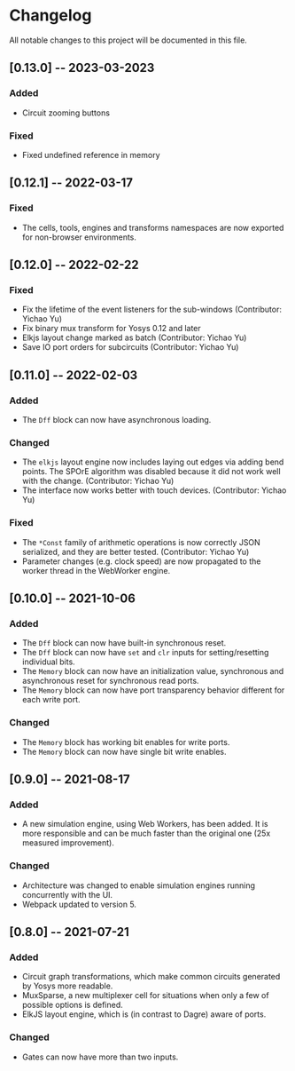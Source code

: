 # Changelog
All notable changes to this project will be documented in this file.

## [0.13.0] -- 2023-03-2023

### Added
- Circuit zooming buttons

### Fixed
- Fixed undefined reference in memory

## [0.12.1] -- 2022-03-17

### Fixed
- The cells, tools, engines and transforms namespaces are now exported for non-browser environments.

## [0.12.0] -- 2022-02-22

### Fixed
- Fix the lifetime of the event listeners for the sub-windows (Contributor: Yichao Yu)
- Fix binary mux transform for Yosys 0.12 and later
- Elkjs layout change marked as batch (Contributor: Yichao Yu)
- Save IO port orders for subcircuits (Contributor: Yichao Yu)

## [0.11.0] -- 2022-02-03

### Added
- The `Dff` block can now have asynchronous loading.

### Changed
- The `elkjs` layout engine now includes laying out edges via adding bend points. The SPOrE algorithm was disabled because it did not work well with the change. (Contributor: Yichao Yu)
- The interface now works better with touch devices. (Contributor: Yichao Yu)

### Fixed
- The `*Const` family of arithmetic operations is now correctly JSON serialized, and they are better tested. (Contributor: Yichao Yu)
- Parameter changes (e.g. clock speed) are now propagated to the worker thread in the WebWorker engine.

## [0.10.0] -- 2021-10-06

### Added
- The `Dff` block can now have built-in synchronous reset.
- The `Dff` block can now have `set` and `clr` inputs for setting/resetting individual bits.
- The `Memory` block can now have an initialization value, synchronous and asynchronous reset for synchronous read ports.
- The `Memory` block can now have port transparency behavior different for each write port.

### Changed
- The `Memory` block has working bit enables for write ports.
- The `Memory` block can now have single bit write enables.

## [0.9.0] -- 2021-08-17

### Added
- A new simulation engine, using Web Workers, has been added. It is more responsible and can be much faster than the original one (25x measured improvement).

### Changed
- Architecture was changed to enable simulation engines running concurrently with the UI.
- Webpack updated to version 5.

## [0.8.0] -- 2021-07-21

### Added
- Circuit graph transformations, which make common circuits generated by Yosys more readable.
- MuxSparse, a new multiplexer cell for situations when only a few of possible options is defined.
- ElkJS layout engine, which is (in contrast to Dagre) aware of ports.

### Changed
- Gates can now have more than two inputs.

